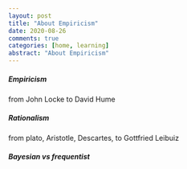 ```yaml
---
layout: post
title: "About Empiricism"
date: 2020-08-26
comments: true
categories: [home, learning]
abstract: "About Empiricism"
---
```



##### Empiricism  
from John Locke to David Hume    


##### Rationalism 

from plato, Aristotle, Descartes, to Gottfried Leibuiz  
 

##### Bayesian vs frequentist   